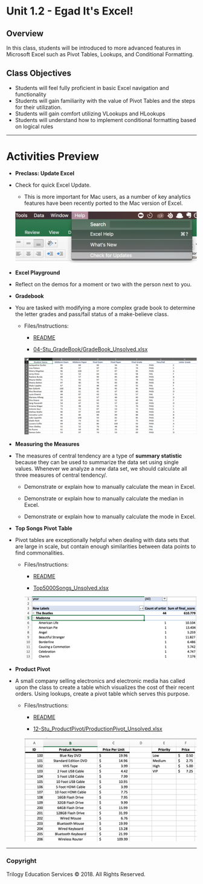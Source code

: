 # Unit 1.2 - Egad It's Excel!

## Overview

In this class, students will be introduced to more advanced features in Microsoft Excel such as Pivot Tables, Lookups, and Conditional Formatting.

## Class Objectives

* Students will feel fully proficient in basic Excel navigation and functionality
* Students will gain familiarity with the value of Pivot Tables and the steps for their utilization.
* Students will gain comfort utilizing VLookups and HLookups
* Students will understand how to implement conditional formatting based on logical rules

- - -

# Activities Preview

* **Preclass: Update Excel**
* Check for quick Excel Update. 
  
  * This is more important for Mac users, as a number of key analytics features have been recently ported to the Mac version of Excel.

  ![Images/00-UpdateExcel.png](Images/00-UpdateExcel.png)
  
* **Excel Playground**
* Reflect on the demos for a moment or two with the person next to you.

* **Gradebook**
* You are tasked with modifying a more complex grade book to determine the letter grades and pass/fail status of a make-believe class.

  * Files/Instructions:

    * [README](Activities/04-Stu_GradeBook/README.md)

    * [04-Stu_GradeBook/GradeBook_Unsolved.xlsx](Activities/04-Stu_GradeBook/Unsolved/GradeBook_Unsolved.xlsx)

    ![Gradebook Solved](Images/GradeBook_Solved.png)

* **Measuring the Measures**
* The measures of central tendency are a type of **summary statistic** because they can be used to summarize the data set using single values. Whenever we analyze a new data set, we should calculate all three measures of central tendency/.

  * Demonstrate or explain how to manually calculate the mean in Excel.

  * Demonstrate or explain how to manually calculate the median in Excel.

  * Demonstrate or explain how to manually calculate the mode in Excel.

* **Top Songs Pivot Table**
* Pivot tables are exceptionally helpful when dealing with data sets that are large in scale, but contain enough similarities between data points to find commonalities.

  * Files/Instructions:

    * [README](Activities/10-Stu_TopSongsPivot/README.md)

    * [Top5000Songs_Unsolved.xlsx](Activities/10-Stu_TopSongsPivot/Unsolved/Top5000Songs_Unsolved.xlsx)

    ![Images/08-TopPivot.png](Images/08-TopPivot.png)

* **Product Pivot**
* A small company selling electronics and electronic media has called upon the class to create a table which visualizes the cost of their recent orders. Using lookups, create a pivot table which serves this purpose.

  * Files/Instructions:

    * [README](Activities/12-Stu_ProductPivot/README.md)

    * [12-Stu_ProductPivot/ProductionPivot_Unsolved.xlsx](Activities/12-Stu_ProductPivot/Unsolved/ProductionPivot_Unsolved.xlsx)

    ![Images/10-ProductLookups_1.png](Images/10-ProductLookups_1.png)

- - -

### Copyright

Trilogy Education Services © 2018. All Rights Reserved.
